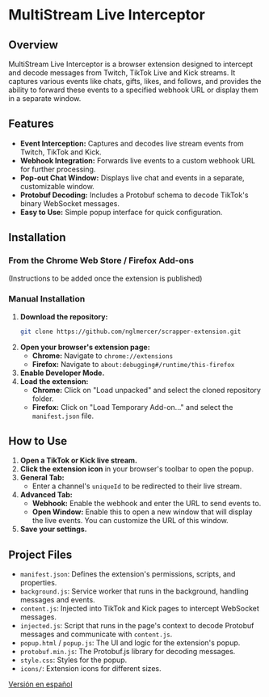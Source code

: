 # MultiStream Live Interceptor

## Overview

MultiStream Live Interceptor is a browser extension designed to intercept and decode messages from Twitch, TikTok Live and Kick streams. It captures various events like chats, gifts, likes, and follows, and provides the ability to forward these events to a specified webhook URL or display them in a separate window.

## Features

- **Event Interception:** Captures and decodes live stream events from Twitch,  TikTok and Kick.
- **Webhook Integration:** Forwards live events to a custom webhook URL for further processing.
- **Pop-out Chat Window:** Displays live chat and events in a separate, customizable window.
- **Protobuf Decoding:** Includes a Protobuf schema to decode TikTok's binary WebSocket messages.
- **Easy to Use:** Simple popup interface for quick configuration.

## Installation

### From the Chrome Web Store / Firefox Add-ons

(Instructions to be added once the extension is published)

### Manual Installation

1.  **Download the repository:**
    ```bash
    git clone https://github.com/nglmercer/scrapper-extension.git
    ```
2.  **Open your browser's extension page:**
    -   **Chrome:** Navigate to `chrome://extensions`
    -   **Firefox:** Navigate to `about:debugging#/runtime/this-firefox`
3.  **Enable Developer Mode.**
4.  **Load the extension:**
    -   **Chrome:** Click on "Load unpacked" and select the cloned repository folder.
    -   **Firefox:** Click on "Load Temporary Add-on..." and select the `manifest.json` file.

## How to Use

1.  **Open a TikTok or Kick live stream.**
2.  **Click the extension icon** in your browser's toolbar to open the popup.
3.  **General Tab:**
    -   Enter a channel's `uniqueId` to be redirected to their live stream.
4.  **Advanced Tab:**
    -   **Webhook:** Enable the webhook and enter the URL to send events to.
    -   **Open Window:** Enable this to open a new window that will display the live events. You can customize the URL of this window.
5.  **Save your settings.**

## Project Files

-   `manifest.json`: Defines the extension's permissions, scripts, and properties.
-   `background.js`: Service worker that runs in the background, handling messages and events.
-   `content.js`: Injected into TikTok and Kick pages to intercept WebSocket messages.
-   `injected.js`: Script that runs in the page's context to decode Protobuf messages and communicate with `content.js`.
-   `popup.html` / `popup.js`: The UI and logic for the extension's popup.
-   `protobuf.min.js`: The Protobuf.js library for decoding messages.
-   `style.css`: Styles for the popup.
-   `icons/`: Extension icons for different sizes.
      
[Versión en español](./README.es.md)

    
